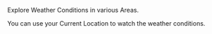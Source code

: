 Explore Weather Conditions in various Areas.

You can use your Current Location to watch the weather conditions.
